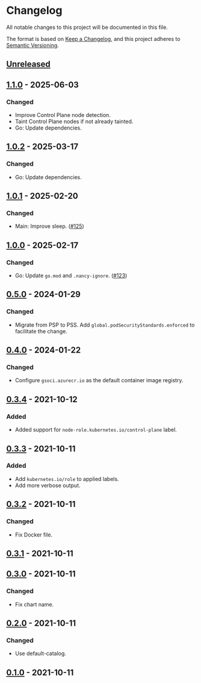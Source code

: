 # Changelog

All notable changes to this project will be documented in this file.

The format is based on [Keep a Changelog](https://keepachangelog.com/en/1.0.0/),
and this project adheres to [Semantic Versioning](https://semver.org/spec/v2.0.0.html).

## [Unreleased]

## [1.1.0] - 2025-06-03

### Changed

- Improve Control Plane node detection.
- Taint Control Plane nodes if not already tainted.
- Go: Update dependencies.

## [1.0.2] - 2025-03-17

### Changed

- Go: Update dependencies.

## [1.0.1] - 2025-02-20

### Changed

- Main: Improve sleep. ([#125](https://github.com/giantswarm/capi-node-labeler-app/pull/125))

## [1.0.0] - 2025-02-17

### Changed

- Go: Update `go.mod` and `.nancy-ignore`. ([#123](https://github.com/giantswarm/capi-node-labeler-app/pull/123))

## [0.5.0] - 2024-01-29

### Changed

- Migrate from PSP to PSS. Add `global.podSecurityStandards.enforced` to facilitate the change.

## [0.4.0] - 2024-01-22

### Changed

- Configure `gsoci.azurecr.io` as the default container image registry.

## [0.3.4] - 2021-10-12

### Added

- Added support for `node-role.kubernetes.io/control-plane` label.

## [0.3.3] - 2021-10-11

### Added

- Add `kubernetes.io/role` to applied labels.
- Add more verbose output.

## [0.3.2] - 2021-10-11

### Changed

- Fix Docker file.

## [0.3.1] - 2021-10-11

## [0.3.0] - 2021-10-11

### Changed

- Fix chart name.

## [0.2.0] - 2021-10-11

### Changed

- Use default-catalog.

## [0.1.0] - 2021-10-11

[Unreleased]: https://github.com/giantswarm/capi-node-labeler-app/compare/v1.1.0...HEAD
[1.1.0]: https://github.com/giantswarm/capi-node-labeler-app/compare/v1.0.2...v1.1.0
[1.0.2]: https://github.com/giantswarm/capi-node-labeler-app/compare/v1.0.1...v1.0.2
[1.0.1]: https://github.com/giantswarm/capi-node-labeler-app/compare/v1.0.0...v1.0.1
[1.0.0]: https://github.com/giantswarm/capi-node-labeler-app/compare/v0.5.0...v1.0.0
[0.5.0]: https://github.com/giantswarm/capi-node-labeler-app/compare/v0.4.0...v0.5.0
[0.4.0]: https://github.com/giantswarm/capi-node-labeler-app/compare/v0.3.4...v0.4.0
[0.3.4]: https://github.com/giantswarm/capi-node-labeler-app/compare/v0.3.3...v0.3.4
[0.3.3]: https://github.com/giantswarm/capi-node-labeler-app/compare/v0.3.2...v0.3.3
[0.3.2]: https://github.com/giantswarm/capi-node-labeler-app/compare/v0.3.1...v0.3.2
[0.3.1]: https://github.com/giantswarm/capi-node-labeler-app/compare/v0.3.0...v0.3.1
[0.3.0]: https://github.com/giantswarm/capi-node-labeler-app/compare/v0.2.0...v0.3.0
[0.2.0]: https://github.com/giantswarm/capi-node-labeler-app/compare/v0.1.0...v0.2.0
[0.1.0]: https://github.com/giantswarm/capi-node-labeler-app/releases/tag/v0.1.0

